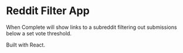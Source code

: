 # Reddit Filter App

When Complete will show links to a subreddit filtering out submissions below a set vote threshold.

Built with React.